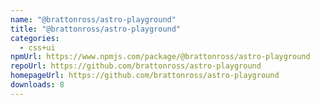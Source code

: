 ```yaml
---
name: "@brattonross/astro-playground"
title: "@brattonross/astro-playground"
categories:
  - css+ui
npmUrl: https://www.npmjs.com/package/@brattonross/astro-playground
repoUrl: https://github.com/brattonross/astro-playground
homepageUrl: https://github.com/brattonross/astro-playground
downloads: 8
---
```

